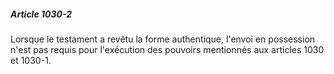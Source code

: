 ##### Article 1030-2

Lorsque le testament a revêtu la forme authentique, l'envoi en possession n'est pas requis pour l'exécution des pouvoirs mentionnés aux articles 1030 et 1030-1.

